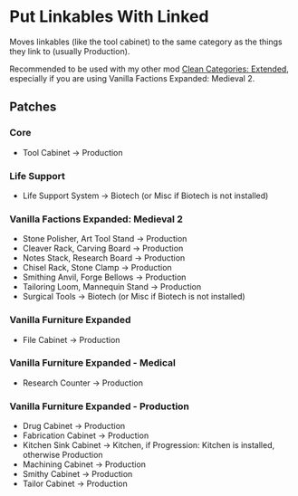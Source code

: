 # Put Linkables With Linked

Moves linkables (like the tool cabinet) to the same category as the things they link to (usually Production).

Recommended to be used with my other mod [Clean Categories: Extended](), especially if you are using Vanilla Factions Expanded: Medieval 2.

## Patches

### Core
- Tool Cabinet -> Production

### Life Support
- Life Support System -> Biotech (or Misc if Biotech is not installed)

### Vanilla Factions Expanded: Medieval 2

- Stone Polisher, Art Tool Stand -> Production
- Cleaver Rack, Carving Board -> Production
- Notes Stack, Research Board -> Production
- Chisel Rack, Stone Clamp -> Production
- Smithing Anvil, Forge Bellows -> Production
- Tailoring Loom, Mannequin Stand -> Production
- Surgical Tools -> Biotech (or Misc if Biotech is not installed)

### Vanilla Furniture Expanded

- File Cabinet -> Production

### Vanilla Furniture Expanded - Medical

- Research Counter -> Production

### Vanilla Furniture Expanded - Production

- Drug Cabinet -> Production
- Fabrication Cabinet -> Production
- Kitchen Sink Cabinet -> Kitchen, if Progression: Kitchen is installed, otherwise Production
- Machining Cabinet -> Production
- Smithy Cabinet -> Production
- Tailor Cabinet -> Production